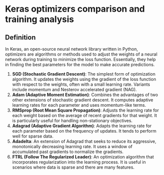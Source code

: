 # Keras optimizers comparison and training analysis

## Definition 
In Keras, an open-source neural network library written in Python, optimizers are algorithms or methods used to adjust the weights of a neural network during training to minimize the loss function. Essentially, they help in finding the best parameters for the model to make accurate predictions.

1. **SGD (Stochastic Gradient Descent)**: The simplest form of optimization algorithm. It updates the weights using the gradient of the loss function with respect to the weights, often with a small learning rate. Variants include momentum and Nesterov accelerated gradient (NAG).
2. **Adam (Adaptive Moment Estimation)**: Combines the advantages of two other extensions of stochastic gradient descent. It computes adaptive learning rates for each parameter and uses momentum-like terms.
3. **RMSprop (Root Mean Square Propagation)**: Adjusts the learning rate for each weight based on the average of recent gradients for that weight. It is particularly useful for handling non-stationary objectives.
4. **Adagrad (Adaptive Gradient Algorithm)**: Adapts the learning rate for each parameter based on the frequency of updates. It tends to perform well for sparse data.
5. **Adadelta**: An extension of Adagrad that seeks to reduce its aggressive, monotonically decreasing learning rate. It uses a window of accumulated past gradients to normalize the gradients.
6. **FTRL (Follow The Regularized Leader)**: An optimization algorithm that incorporates regularization into the learning process. It is useful in scenarios where data is sparse and there are many features.


